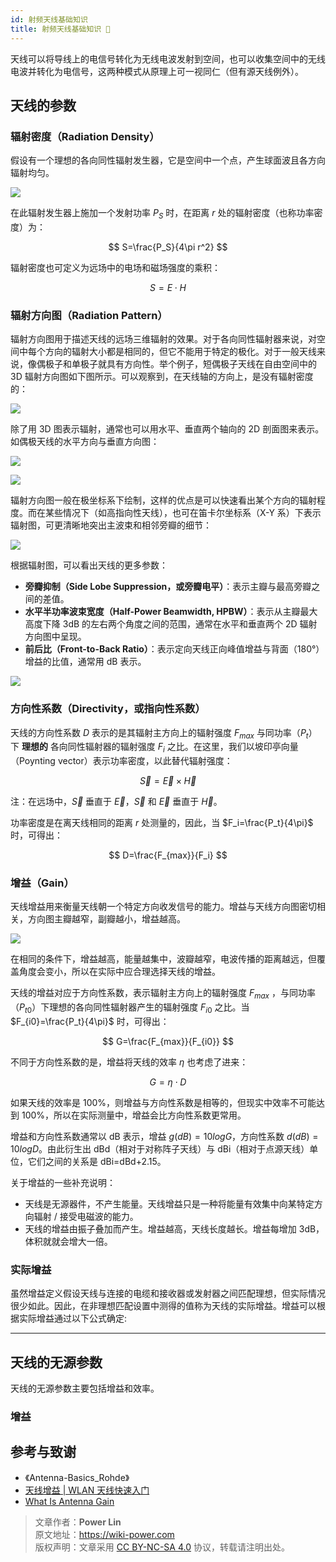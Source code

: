 ```yaml
---
id: 射频天线基础知识
title: 射频天线基础知识 🚧
---
```


天线可以将导线上的电信号转化为无线电波发射到空间，也可以收集空间中的无线电波并转化为电信号，这两种模式从原理上可一视同仁（但有源天线例外）。

## 天线的参数

### 辐射密度（Radiation Density）

假设有一个理想的各向同性辐射发生器，它是空间中一个点，产生球面波且各方向辐射均匀。

![](https://cos.wiki-power.com/img/20220615094625.png)

在此辐射发生器上施加一个发射功率 $P_S$ 时，在距离 $r$ 处的辐射密度（也称功率密度）为：

$$
S=\frac{P_S}{4\pi r^2}
$$

辐射密度也可定义为远场中的电场和磁场强度的乘积：

$$
S=E \cdot H
$$

### 辐射方向图（Radiation Pattern）

辐射方向图用于描述天线的远场三维辐射的效果。对于各向同性辐射器来说，对空间中每个方向的辐射大小都是相同的，但它不能用于特定的极化。对于一般天线来说，像偶极子和单极子就具有方向性。举个例子，短偶极子天线在自由空间中的 3D 辐射方向图如下图所示。可以观察到，在天线轴的方向上，是没有辐射密度的：

![](https://cos.wiki-power.com/img/20220615110744.png)

除了用 3D 图表示辐射，通常也可以用水平、垂直两个轴向的 2D 剖面图来表示。如偶极天线的水平方向与垂直方向图：

![](https://cos.wiki-power.com/img/20220615140313.png)

![](https://cos.wiki-power.com/img/20220615140336.png)

辐射方向图一般在极坐标系下绘制，这样的优点是可以快速看出某个方向的辐射程度。而在某些情况下（如高指向性天线），也可在笛卡尔坐标系（X-Y 系）下表示辐射图，可更清晰地突出主波束和相邻旁瓣的细节：

![](https://cos.wiki-power.com/img/20220615140902.png)

根据辐射图，可以看出天线的更多参数：

- **旁瓣抑制（Side Lobe Suppression，或旁瓣电平）**：表示主瓣与最高旁瓣之间的差值。
- **水平半功率波束宽度（Half-Power Beamwidth, HPBW）**：表示从主瓣最大高度下降 3dB 的左右两个角度之间的范围，通常在水平和垂直两个 2D 辐射方向图中呈现。
- **前后比（Front-to-Back Ratio）**：表示定向天线正向峰值增益与背面（180°）增益的比值，通常用 dB 表示。

![](https://cos.wiki-power.com/img/20220615142430.png)

### 方向性系数（Directivity，或指向性系数）

天线的方向性系数 $D$ 表示的是其辐射主方向上的辐射强度 $F_{max}$ 与同功率（$P_t$）下 **理想的** 各向同性辐射器的辐射强度 $F_i$ 之比。在这里，我们以坡印亭向量（Poynting vector）表示功率密度，以此替代辐射强度：

$$
\vec S=\vec E \times \vec H
$$

注：在远场中，$\vec S$ 垂直于 $\vec E$，$\vec S$ 和 $\vec E$ 垂直于 $\vec H$。

功率密度是在离天线相同的距离 $r$ 处测量的，因此，当 $F_i=\frac{P_t}{4\pi}$ 时，可得出：

$$
D=\frac{F_{max}}{F_i}
$$

### 增益（Gain）

天线增益用来衡量天线朝一个特定方向收发信号的能力。增益与天线方向图密切相关，方向图主瓣越窄，副瓣越小，增益越高。

![](https://cos.wiki-power.com/img/20220615161740.png)

在相同的条件下，增益越高，能量越集中，波瓣越窄，电波传播的距离越远，但覆盖角度会变小，所以在实际中应合理选择天线的增益。

天线的增益对应于方向性系数，表示辐射主方向上的辐射强度 $F_{max}$ ，与同功率（$P_{t0}$）下理想的各向同性辐射器产生的辐射强度 $F_{i0}$ 之比。当 $F_{i0}=\frac{P_t}{4\pi}$ 时，可得出：

$$
G=\frac{F_{max}}{F_{i0}}
$$

不同于方向性系数的是，增益将天线的效率 $\eta$ 也考虑了进来：

$$
G=\eta \cdot D
$$

如果天线的效率是 100%，则增益与方向性系数是相等的，但现实中效率不可能达到 100%，所以在实际测量中，增益会比方向性系数更常用。

增益和方向性系数通常以 dB 表示，增益 $g(dB)=10logG$，方向性系数 $d(dB)=10logD$。由此衍生出 dBd（相对于对称阵子天线）与 dBi（相对于点源天线）单位，它们之间的关系是 dBi=dBd+2.15。

关于增益的一些补充说明：

- 天线是无源器件，不产生能量。天线增益只是一种将能量有效集中向某特定方向辐射 / 接受电磁波的能力。
- 天线的增益由振子叠加而产生。增益越高，天线长度越长。增益每增加 3dB，体积就就会增大一倍。

### 实际增益

虽然增益定义假设天线与连接的电缆和接收器或发射器之间匹配理想，但实际情况很少如此。因此，在非理想匹配设置中测得的值称为天线的实际增益。增益可以根据实际增益通过以下公式确定:

---

## 天线的无源参数

天线的无源参数主要包括增益和效率。

### 增益

## 参考与致谢

- 《Antenna-Basics_Rohde》
- [天线增益 | WLAN 天线快速入门](https://support.huawei.com/enterprise/zh/doc/EDOC1000062973/cb29154d)
- [What Is Antenna Gain](https://www.netxl.com/blog/networking/antenna-gain/)

> 文章作者：**Power Lin**  
> 原文地址：<https://wiki-power.com>  
> 版权声明：文章采用 [CC BY-NC-SA 4.0](https://creativecommons.org/licenses/by/4.0/deed.zh) 协议，转载请注明出处。
